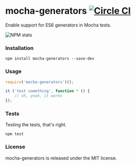 # mocha-generators [![Circle CI](https://circleci.com/gh/vdemedes/mocha-generators.svg?style=svg)](https://circleci.com/gh/vdemedes/mocha-generators)

Enable support for ES6 generators in Mocha tests.

![NPM stats](https://nodei.co/npm/mocha-generators.png?downloads=true)


### Installation

```
npm install mocha-generators --save-dev
```


### Usage

```javascript
require('mocha-generators')();

it ('test something', function * () {
	// oh, yeah, it works
});
```


### Tests

Testing the tests, that's right. 

```
npm test
```


### License

mocha-generators is released under the MIT license.
